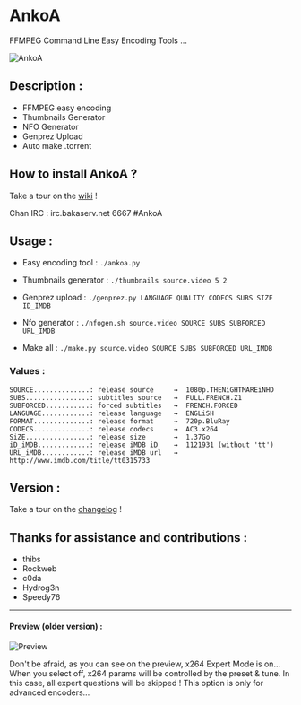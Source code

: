 AnkoA
=====

FFMPEG Command Line Easy Encoding Tools ...

![AnkoA](http://i.imgur.com/BlG3BNs.png)


## Description :

* FFMPEG easy encoding
* Thumbnails Generator
* NFO Generator
* Genprez Upload
* Auto make .torrent


## How to install AnkoA ?

Take a tour on the [wiki](https://github.com/grm34/AnkoA/wiki/AnkoA-Wiki) !

Chan IRC : irc.bakaserv.net 6667 #AnkoA


## Usage :

* Easy encoding tool :
`./ankoa.py`

* Thumbnails generator :
`./thumbnails source.video 5 2`

* Genprez upload :
`./genprez.py LANGUAGE QUALITY CODECS SUBS SIZE ID_IMDB`

* Nfo generator :
`./nfogen.sh source.video SOURCE SUBS SUBFORCED URL_IMDB`
 
* Make all :
`./make.py source.video SOURCE SUBS SUBFORCED URL_IMDB`

### Values :

    SOURCE..............: release source     →  1080p.THENiGHTMAREiNHD
    SUBS................: subtitles source   →  FULL.FRENCH.Z1
    SUBFORCED...........: forced subtitles   →  FRENCH.FORCED
    LANGUAGE............: release language   →  ENGLiSH
    FORMAT..............: release format     →  720p.BluRay
    CODECS..............: release codecs     →  AC3.x264
    SiZE................: release size       →  1.37Go
    iD_iMDB.............: release iMDB iD    →  1121931 (without 'tt')
    URL_iMDB............: release iMDB url   →  http://www.imdb.com/title/tt0315733  


## Version :

Take a tour on the [changelog](https://github.com/grm34/AnkoA/wiki/changelog) !


## Thanks for assistance and contributions :

* thibs
* Rockweb
* c0da
* Hydrog3n
* Speedy76

***

#### Preview (older version) :

![Preview](http://i.imgur.com/kGjj63X.png)

Don't be afraid, as you can see on the preview, x264 Expert Mode is on...
When you select off, x264 params will be controlled by the preset & tune.
In this case, all expert questions will be skipped !
This option is only for advanced encoders...
